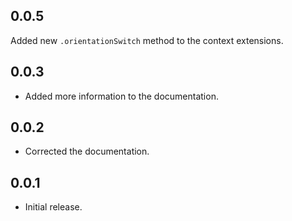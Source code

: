 ## 0.0.5
Added new `.orientationSwitch` method to the context extensions. 
## 0.0.3

* Added more information to the documentation.
## 0.0.2

* Corrected the documentation.
## 0.0.1

* Initial release.